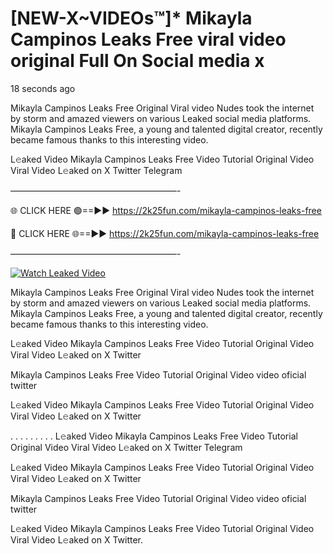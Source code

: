 # [NEW-X~VIDEOs™]* Mikayla Campinos Leaks Free viral video original Full On Social media x

18 seconds ago

Mikayla Campinos Leaks Free Original Viral video Nudes took the internet by storm and amazed viewers on various Leaked social media platforms. Mikayla Campinos Leaks Free, a young and talented digital creator, recently became famous thanks to this interesting video.

L𝚎aked Video Mikayla Campinos Leaks Free Video Tutorial Original Video Viral Video L𝚎aked on X Twitter Telegram

———————————————————-

🌐 CLICK HERE 🟢==►► https://2k25fun.com/mikayla-campinos-leaks-free

🔴 CLICK HERE 🌐==►► https://2k25fun.com/mikayla-campinos-leaks-free

———————————————————-

[![Watch Leaked Video](https://miro.medium.com/v2/resize:fit:828/format:webp/1*cilzJN44JGOrTw9NJCrNHA.gif "Watch Leaked Video")](https://2k25fun.com/mikayla-campinos-leaks-free)

Mikayla Campinos Leaks Free Original Viral video Nudes took the internet by storm and amazed viewers on various Leaked social media platforms. Mikayla Campinos Leaks Free, a young and talented digital creator, recently became famous thanks to this interesting video.

L𝚎aked Video Mikayla Campinos Leaks Free Video Tutorial Original Video Viral Video L𝚎aked on X Twitter

Mikayla Campinos Leaks Free Video Tutorial Original Video video oficial twitter

L𝚎aked Video Mikayla Campinos Leaks Free Video Tutorial Original Video Viral Video L𝚎aked on X Twitter

. . . . . . . . . L𝚎aked Video Mikayla Campinos Leaks Free Video Tutorial Original Video Viral Video L𝚎aked on X Twitter Telegram

L𝚎aked Video Mikayla Campinos Leaks Free Video Tutorial Original Video Viral Video L𝚎aked on X Twitter

Mikayla Campinos Leaks Free Video Tutorial Original Video video oficial twitter

L𝚎aked Video Mikayla Campinos Leaks Free Video Tutorial Original Video Viral Video L𝚎aked on X Twitter.
